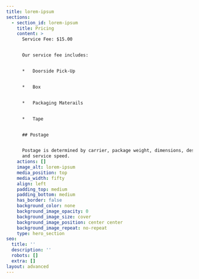 ```yaml
---
title: lorem-ipsum
sections:
  - section_id: lorem-ipsum
    title: Pricing
    content: >
      Service Fee: $15.00


      Our service fee includes:


      *   Doorside Pick-Up


      *   Box


      *   Packaging Materails


      *   Tape


      ## Postage


      Postage is determined by carrier, package weight, dimensions, destination
      and service speed.
    actions: []
    image_alt: lorem-ipsum
    media_position: top
    media_width: fifty
    align: left
    padding_top: medium
    padding_bottom: medium
    has_border: false
    background_color: none
    background_image_opacity: 0
    background_image_size: cover
    background_image_position: center center
    background_image_repeat: no-repeat
    type: hero_section
seo:
  title: ''
  description: ''
  robots: []
  extra: []
layout: advanced
---
```

